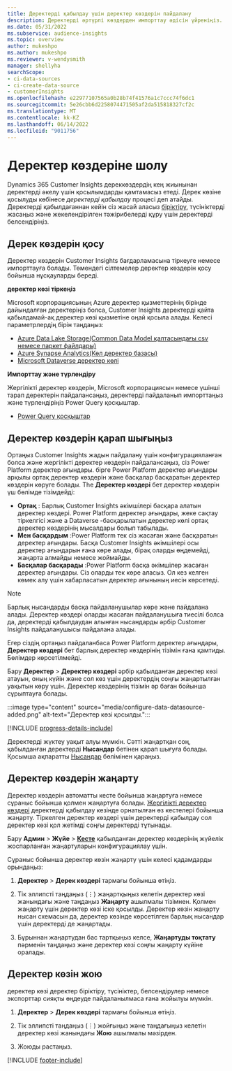 ```yaml
---
title: Деректерді қабылдау үшін деректер көздерін пайдалану
description: Деректерді әртүрлі көздерден импорттау әдісін үйреніңіз.
ms.date: 05/31/2022
ms.subservice: audience-insights
ms.topic: overview
author: mukeshpo
ms.author: mukeshpo
ms.reviewer: v-wendysmith
manager: shellyha
searchScope:
- ci-data-sources
- ci-create-data-source
- customerInsights
ms.openlocfilehash: e22977107565a0b28b74f41576a1c7ccc74f6dc1
ms.sourcegitcommit: 5e26cbb6d2258074471505af2da515818327cf2c
ms.translationtype: MT
ms.contentlocale: kk-KZ
ms.lasthandoff: 06/14/2022
ms.locfileid: "9011756"
---
```

# <a name="data-sources-overview"></a>Деректер көздеріне шолу

Dynamics 365 Customer Insights дереккөздердің кең жиынынан деректерді әкелу үшін қосылымдарды қамтамасыз етеді. Дерек көзіне қосылуды көбінесе *деректерді қабылдау* процесі деп атайды. Деректерді қабылдағаннан кейін сіз жасай аласыз [біріктіру](data-unification.md), түсініктерді жасаңыз және жекелендірілген тәжірибелерді құру үшін деректерді белсендіріңіз.

## <a name="add-data-sources"></a>Дерек көздерін қосу

Деректер көздерін Customer Insights бағдарламасына тіркеуге немесе импорттауға болады. Төмендегі сілтемелер деректер көздерін қосу бойынша нұсқауларды береді.

**деректер көзі тіркеңіз**

Microsoft корпорациясының Azure деректер қызметтерінің бірінде дайындалған деректеріңіз болса, Customer Insights деректерді қайта қабылдамай-ақ деректер көзі қызметіне оңай қосыла алады. Келесі параметрлердің бірін таңдаңыз:
- [Azure Data Lake Storage(Common Data Model қалтасындағы csv немесе паркет файлдары)](connect-common-data-model.md)
- [Azure Synapse Analytics(Көл деректер базасы)](connect-synapse.md)
- [Microsoft Dataverse деректер көлі](connect-dataverse-managed-lake.md)

**Импорттау және түрлендіру**

Жергілікті деректер көздерін, Microsoft корпорациясын немесе үшінші тарап деректерін пайдалансаңыз, деректерді пайдаланып импорттаңыз және түрлендіріңіз Power Query қосқыштар.
- [Power Query қосқыштар](connect-power-query.md)

## <a name="review-data-sources"></a>Деректер көздерін қарап шығыңыз

Ортаңыз Customer Insights жадын пайдалану үшін конфигурацияланған болса және жергілікті деректер көздерін пайдалансаңыз, сіз Power Platform деректер ағындары. бірге Power Platform деректер ағындары арқылы ортақ деректер көздерін және басқалар басқаратын деректер көздерін көруге болады. The **Деректер көздері** бет деректер көздерін үш бөлімде тізімдейді:
- **Ортақ** : Барлық Customer Insights әкімшілері басқара алатын деректер көздері. Power Platform деректер ағындары, жеке сақтау тіркелгісі және a Dataverse -басқарылатын деректер көлі ортақ деректер көздерінің мысалдары болып табылады.
- **Мен басқардым** :Power Platform тек сіз жасаған және басқаратын деректер ағындары. Басқа Customer Insights әкімшілері осы деректер ағындарын ғана көре алады, бірақ оларды өңдемейді, жаңарта алмайды немесе жоймайды.
- **Басқалар басқарады** :Power Platform басқа әкімшілер жасаған деректер ағындары. Сіз оларды тек көре аласыз. Ол кез келген көмек алу үшін хабарласатын деректер ағынының иесін көрсетеді.
> [!NOTE]
> Барлық нысандарды басқа пайдаланушылар көре және пайдалана алады. Деректер көздері оларды жасаған пайдаланушыға тиесілі болса да, деректерді қабылдаудан алынған нысандарды әрбір Customer Insights пайдаланушысы пайдалана алады.

Егер сіздің ортаңыз пайдаланбаса Power Platform деректер ағындары, **Деректер көздері** бет барлық деректер көздерінің тізімін ғана қамтиды. Бөлімдер көрсетілмейді.

Бару **Деректер** > **Деректер көздері** әрбір қабылданған деректер көзі атауын, оның күйін және сол көз үшін деректердің соңғы жаңартылған уақытын көру үшін. Деректер көздерінің тізімін әр баған бойынша сұрыптауға болады.

:::image type="content" source="media/configure-data-datasource-added.png" alt-text="Деректер көзі қосылды.":::

[!INCLUDE [progress-details-include](includes/progress-details-pane.md)]

Деректерді жүктеу уақыт алуы мүмкін. Сәтті жаңартқан соң, қабылданған деректерді **Нысандар** бетінен қарап шығуға болады. Қосымша ақпаратты [Нысандар](entities.md) бөлімінен қараңыз.

## <a name="refresh-data-sources"></a>Деректер көздерін жаңарту

Деректер көздерін автоматты кесте бойынша жаңартуға немесе сұраныс бойынша қолмен жаңартуға болады. [Жергілікті деректер көздері](connect-power-query.md#add-data-from-on-premises-data-sources) деректерді қабылдау кезінде орнатылған өз кестелері бойынша жаңарту. Тіркелген деректер көздері үшін деректерді қабылдау сол деректер көзі қол жетімді соңғы деректерді тұтынады.

Бару **Админ** > **Жүйе** > [**Кесте**](system.md#schedule-tab) қабылданған деректер көздерінің жүйелік жоспарланған жаңартуларын конфигурациялау үшін.

Сұраныс бойынша деректер көзін жаңарту үшін келесі қадамдарды орындаңыз:

1. **Деректер** > **Дерек көздері** тармағы бойынша өтіңіз.

1. Тік эллипсті таңдаңыз (&vellip;) жаңартқыңыз келетін деректер көзі жанындағы және таңдаңыз **Жаңарту** ашылмалы тізімнен. Қолмен жаңарту үшін деректер көзі іске қосылды. Деректер көзін жаңарту нысан схемасын да, деректер көзінде көрсетілген барлық нысандар үшін деректерді де жаңартады.

1. Бұрыннан жаңартудан бас тартқыңыз келсе, **Жаңартуды тоқтату** пәрменін таңдаңыз және деректер көзі соңғы жаңарту күйіне оралады.

## <a name="delete-a-data-source"></a>Деректер көзін жою

деректер көзі деректер біріктіру, түсініктер, белсендірулер немесе экспорттар сияқты өңдеуде пайдаланылмаса ғана жойылуы мүмкін.

1. **Деректер** > **Дерек көздері** тармағы бойынша өтіңіз.

2. Тік эллипсті таңдаңыз (&vellip;) жойғыңыз және таңдағыңыз келетін деректер көзі жанындағы **Жою** ашылмалы мәзірден.

3. Жоюды растаңыз.


[!INCLUDE [footer-include](includes/footer-banner.md)]
